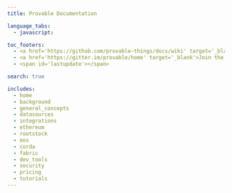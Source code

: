 ```yaml
---
title: Provable Documentation

language_tabs:
  - javascript: 

toc_footers:
  - <a href='https://github.com/provable-things/docs/wiki' target='_blank'>Suggest an edit</a>
  - <a href='https://gitter.im/provable/home' target='_blank'>Join the Provable Dev Community</a>
  - <span id='lastupdate'></span>

search: true

includes:
  - home
  - background
  - general_concepts
  - datasources
  - integrations
  - ethereum
  - rootstock
  - eos
  - corda
  - fabric
  - dev_tools
  - security
  - pricing 
  - tutorials 
---
```

